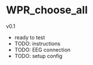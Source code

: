 # WPR_choose_all

v0.1
- ready to test
- TODO: instructions
- TODO: EEG connection
- TODO: setup config